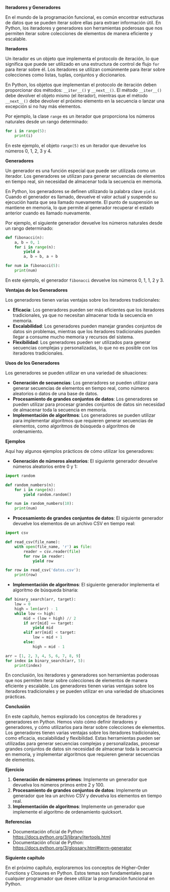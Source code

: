 **Iteradores y Generadores**

En el mundo de la programación funcional, es común encontrar estructuras de datos que se pueden iterar sobre ellas para extraer información útil. En Python, los iteradores y generadores son herramientas poderosas que nos permiten iterar sobre colecciones de elementos de manera eficiente y escalable.

**Iteradores**

Un iterador es un objeto que implementa el protocolo de iteración, lo que significa que puede ser utilizado en una estructura de control de flujo `for` para iterar sobre él. Los iteradores se utilizan comúnmente para iterar sobre colecciones como listas, tuplas, conjuntos y diccionarios.

En Python, los objetos que implementan el protocolo de iteración deben proporcionar dos métodos: `__iter__()` y `__next__()`. El método `__iter__()` debe devolver el objeto mismo (el iterador), mientras que el método `__next__()` debe devolver el próximo elemento en la secuencia o lanzar una excepción si no hay más elementos.

Por ejemplo, la clase `range` es un iterador que proporciona los números naturales desde un rango determinado:
```python
for i in range(5):
    print(i)
```
En este ejemplo, el objeto `range(5)` es un iterador que devuelve los números 0, 1, 2, 3 y 4.

**Generadores**

Un generador es una función especial que puede ser utilizada como un iterador. Los generadores se utilizan para generar secuencias de elementos en tiempo real, sin necesidad de almacenar toda la secuencia en memoria.

En Python, los generadores se definen utilizando la palabra clave `yield`. Cuando el generador es llamado, devuelve el valor actual y suspende su ejecución hasta que sea llamado nuevamente. El punto de suspensión se mantiene en memoria, lo que permite al generador recuperar el estado anterior cuando es llamado nuevamente.

Por ejemplo, el siguiente generador devuelve los números naturales desde un rango determinado:
```python
def fibonacci(n):
    a, b = 0, 1
    for i in range(n):
        yield a
        a, b = b, a + b

for num in fibonacci(5):
    print(num)
```
En este ejemplo, el generador `fibonacci` devuelve los números 0, 1, 1, 2 y 3.

**Ventajas de los Generadores**

Los generadores tienen varias ventajas sobre los iteradores tradicionales:

*   **Eficacia**: Los generadores pueden ser más eficientes que los iteradores tradicionales, ya que no necesitan almacenar toda la secuencia en memoria.
*   **Escalabilidad**: Los generadores pueden manejar grandes conjuntos de datos sin problemas, mientras que los iteradores tradicionales pueden llegar a consume mucho memoria y recursos del sistema.
*   **Flexibilidad**: Los generadores pueden ser utilizados para generar secuencias complejas y personalizadas, lo que no es posible con los iteradores tradicionales.

**Usos de los Generadores**

Los generadores se pueden utilizar en una variedad de situaciones:

*   **Generación de secuencias**: Los generadores se pueden utilizar para generar secuencias de elementos en tiempo real, como números aleatorios o datos de una base de datos.
*   **Procesamiento de grandes conjuntos de datos**: Los generadores se pueden utilizar para procesar grandes conjuntos de datos sin necesidad de almacenar toda la secuencia en memoria.
*   **Implementación de algoritmos**: Los generadores se pueden utilizar para implementar algoritmos que requieren generar secuencias de elementos, como algoritmos de búsqueda o algoritmos de ordenamiento.

**Ejemplos**

Aquí hay algunos ejemplos prácticos de cómo utilizar los generadores:

*   **Generación de números aleatorios**: El siguiente generador devuelve números aleatorios entre 0 y 1:
```python
import random

def random_numbers(n):
    for i in range(n):
        yield random.random()

for num in random_numbers(10):
    print(num)
```
*   **Procesamiento de grandes conjuntos de datos**: El siguiente generador devuelve los elementos de un archivo CSV en tiempo real:
```python
import csv

def read_csv(file_name):
    with open(file_name, 'r') as file:
        reader = csv.reader(file)
        for row in reader:
            yield row

for row in read_csv('datos.csv'):
    print(row)
```
*   **Implementación de algoritmos**: El siguiente generador implementa el algoritmo de búsqueda binaria:
```python
def binary_search(arr, target):
    low = 0
    high = len(arr) - 1
    while low <= high:
        mid = (low + high) // 2
        if arr[mid] == target:
            yield mid
        elif arr[mid] < target:
            low = mid + 1
        else:
            high = mid - 1

arr = [1, 2, 3, 4, 5, 6, 7, 8, 9]
for index in binary_search(arr, 5):
    print(index)
```
En conclusión, los iteradores y generadores son herramientas poderosas que nos permiten iterar sobre colecciones de elementos de manera eficiente y escalable. Los generadores tienen varias ventajas sobre los iteradores tradicionales y se pueden utilizar en una variedad de situaciones prácticas.

**Conclusión**

En este capítulo, hemos explorado los conceptos de iteradores y generadores en Python. Hemos visto cómo definir iteradores y generadores, y cómo utilizarlos para iterar sobre colecciones de elementos. Los generadores tienen varias ventajas sobre los iteradores tradicionales, como eficacia, escalabilidad y flexibilidad. Estas herramientas pueden ser utilizadas para generar secuencias complejas y personalizadas, procesar grandes conjuntos de datos sin necesidad de almacenar toda la secuencia en memoria, y implementar algoritmos que requieren generar secuencias de elementos.

**Ejercicio**

1.  **Generación de números primos**: Implemente un generador que devuelva los números primos entre 2 y 100.
2.  **Procesamiento de grandes conjuntos de datos**: Implemente un generador que lea un archivo CSV y devuelva los elementos en tiempo real.
3.  **Implementación de algoritmos**: Implemente un generador que implemente el algoritmo de ordenamiento quicksort.

**Referencias**

*   Documentación oficial de Python: <https://docs.python.org/3/library/itertools.html>
*   Documentación oficial de Python: <https://docs.python.org/3/glossary.html#term-generator>

**Siguiente capítulo**

En el próximo capítulo, exploraremos los conceptos de Higher-Order Functions y Closures en Python. Estos temas son fundamentales para cualquier programador que desee utilizar la programación funcional en Python.